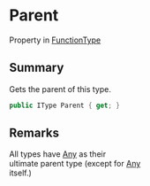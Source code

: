 # Parent

Property in [FunctionType](yarn.functiontype.md)

## Summary

Gets the parent of this type.

```csharp
public IType Parent { get; }
```

## Remarks

All types have [Any](yarn.types.any.md) as their\
ultimate parent type (except for [Any](yarn.types.any.md)\
itself.)
